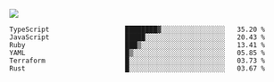 ![](https://github-profile-summary-cards.vercel.app/api/cards/profile-details?username=igtm&theme=dracula)
<!--START_SECTION:waka-->

```text
TypeScript                   ████████▓░░░░░░░░░░░░░░░░   35.20 %
JavaScript                   █████░░░░░░░░░░░░░░░░░░░░   20.43 %
Ruby                         ███▒░░░░░░░░░░░░░░░░░░░░░   13.41 %
YAML                         █▒░░░░░░░░░░░░░░░░░░░░░░░   05.85 %
Terraform                    █░░░░░░░░░░░░░░░░░░░░░░░░   03.73 %
Rust                         █░░░░░░░░░░░░░░░░░░░░░░░░   03.67 %
```

<!--END_SECTION:waka-->
